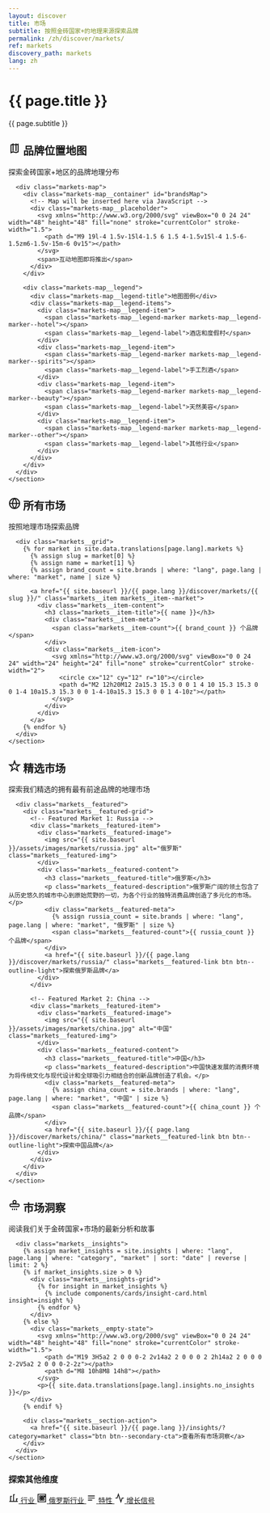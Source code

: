 ```yaml
---
layout: discover
title: 市场
subtitle: 按照金砖国家+的地理来源探索品牌
permalink: /zh/discover/markets/
ref: markets
discovery_path: markets
lang: zh
---
```


<!-- Hero Panel -->
<div class="panel panel--hero">
  <div class="panel__content">
    <h1 class="panel__heading-primary markets__title">{{ page.title }}</h1>
    <p class="panel__subtitle">{{ page.subtitle }}</p>
  </div>
</div>

<!-- Map Section Panel -->
<div class="panel panel--light">
  <div class="panel__content">
    <section class="markets__section" id="map">
      <div class="markets__section-header">
        <h2 class="markets__section-title">
          <span class="markets__icon markets__icon--map">
            <svg xmlns="http://www.w3.org/2000/svg" viewBox="0 0 24 24" width="24" height="24" fill="none" stroke="currentColor" stroke-width="2">
              <path d="M9 19l-4 1.5v-15l4-1.5 6 1.5 4-1.5v15l-4 1.5-6-1.5zm6-1.5v-15m-6 0v15"></path>
            </svg>
          </span>
          品牌位置地图
        </h2>
        <p class="markets__section-description">探索金砖国家+地区的品牌地理分布</p>
      </div>
      
      <div class="markets-map">
        <div class="markets-map__container" id="brandsMap">
          <!-- Map will be inserted here via JavaScript -->
          <div class="markets-map__placeholder">
            <svg xmlns="http://www.w3.org/2000/svg" viewBox="0 0 24 24" width="48" height="48" fill="none" stroke="currentColor" stroke-width="1.5">
              <path d="M9 19l-4 1.5v-15l4-1.5 6 1.5 4-1.5v15l-4 1.5-6-1.5zm6-1.5v-15m-6 0v15"></path>
            </svg>
            <span>互动地图即将推出</span>
          </div>
        </div>
        
        <div class="markets-map__legend">
          <div class="markets-map__legend-title">地图图例</div>
          <div class="markets-map__legend-items">
            <div class="markets-map__legend-item">
              <span class="markets-map__legend-marker markets-map__legend-marker--hotel"></span>
              <span class="markets-map__legend-label">酒店和度假村</span>
            </div>
            <div class="markets-map__legend-item">
              <span class="markets-map__legend-marker markets-map__legend-marker--spirits"></span>
              <span class="markets-map__legend-label">手工烈酒</span>
            </div>
            <div class="markets-map__legend-item">
              <span class="markets-map__legend-marker markets-map__legend-marker--beauty"></span>
              <span class="markets-map__legend-label">天然美容</span>
            </div>
            <div class="markets-map__legend-item">
              <span class="markets-map__legend-marker markets-map__legend-marker--other"></span>
              <span class="markets-map__legend-label">其他行业</span>
            </div>
          </div>
        </div>
      </div>
    </section>
  </div>
</div>

<!-- All Markets Grid Panel -->
<div class="panel panel--light">
  <div class="panel__content">
    <section class="markets__section">
      <div class="markets__section-header">
        <h2 class="markets__section-title">
          <span class="markets__icon markets__icon--all">
            <svg xmlns="http://www.w3.org/2000/svg" viewBox="0 0 24 24" width="24" height="24" fill="none" stroke="currentColor" stroke-width="2">
              <circle cx="12" cy="12" r="10"></circle>
              <path d="M2 12h20M12 2a15.3 15.3 0 0 1 4 10 15.3 15.3 0 0 1-4 10a15.3 15.3 0 0 1-4-10a15.3 15.3 0 0 1 4-10z"></path>
            </svg>
          </span>
          所有市场
        </h2>
        <p class="markets__section-description">按照地理市场探索品牌</p>
      </div>
      
      <div class="markets__grid">
        {% for market in site.data.translations[page.lang].markets %}
          {% assign slug = market[0] %}
          {% assign name = market[1] %}
          {% assign brand_count = site.brands | where: "lang", page.lang | where: "market", name | size %}
          
          <a href="{{ site.baseurl }}/{{ page.lang }}/discover/markets/{{ slug }}/" class="markets__item markets__item--market">
            <div class="markets__item-content">
              <h3 class="markets__item-title">{{ name }}</h3>
              <div class="markets__item-meta">
                <span class="markets__item-count">{{ brand_count }} 个品牌</span>
              </div>
              <div class="markets__item-icon">
                <svg xmlns="http://www.w3.org/2000/svg" viewBox="0 0 24 24" width="24" height="24" fill="none" stroke="currentColor" stroke-width="2">
                  <circle cx="12" cy="12" r="10"></circle>
                  <path d="M2 12h20M12 2a15.3 15.3 0 0 1 4 10 15.3 15.3 0 0 1-4 10a15.3 15.3 0 0 1-4-10a15.3 15.3 0 0 1 4-10z"></path>
                </svg>
              </div>
            </div>
          </a>
        {% endfor %}
      </div>
    </section>
  </div>
</div>

<!-- Featured Markets Panel -->
<div class="panel panel--sky-soft">
  <div class="panel__content">
    <section class="markets__section">
      <div class="markets__section-header">
        <h2 class="markets__section-title">
          <span class="markets__icon markets__icon--featured">
            <svg xmlns="http://www.w3.org/2000/svg" viewBox="0 0 24 24" width="24" height="24" fill="none" stroke="currentColor" stroke-width="2">
              <path d="M12 2l2.4 7.4h7.6l-6 4.6 2.3 7-6.3-4.6-6.3 4.6 2.3-7-6-4.6h7.6z"></path>
            </svg>
          </span>
          精选市场
        </h2>
        <p class="markets__section-description">探索我们精选的拥有最有前途品牌的地理市场</p>
      </div>
      
      <div class="markets__featured">
        <div class="markets__featured-grid">
          <!-- Featured Market 1: Russia -->
          <div class="markets__featured-item">
            <div class="markets__featured-image">
              <img src="{{ site.baseurl }}/assets/images/markets/russia.jpg" alt="俄罗斯" class="markets__featured-img">
            </div>
            <div class="markets__featured-content">
              <h3 class="markets__featured-title">俄罗斯</h3>
              <p class="markets__featured-description">俄罗斯广阔的领土包含了从历史悠久的城市中心到原始荒野的一切，为各个行业的独特消费品牌创造了多元化的市场。</p>
              <div class="markets__featured-meta">
                {% assign russia_count = site.brands | where: "lang", page.lang | where: "market", "俄罗斯" | size %}
                <span class="markets__featured-count">{{ russia_count }} 个品牌</span>
              </div>
              <a href="{{ site.baseurl }}/{{ page.lang }}/discover/markets/russia/" class="markets__featured-link btn btn--outline-light">探索俄罗斯品牌</a>
            </div>
          </div>
          
          <!-- Featured Market 2: China -->
          <div class="markets__featured-item">
            <div class="markets__featured-image">
              <img src="{{ site.baseurl }}/assets/images/markets/china.jpg" alt="中国" class="markets__featured-img">
            </div>
            <div class="markets__featured-content">
              <h3 class="markets__featured-title">中国</h3>
              <p class="markets__featured-description">中国快速发展的消费环境为将传统文化与现代设计和全球吸引力相结合的创新品牌创造了机会。</p>
              <div class="markets__featured-meta">
                {% assign china_count = site.brands | where: "lang", page.lang | where: "market", "中国" | size %}
                <span class="markets__featured-count">{{ china_count }} 个品牌</span>
              </div>
              <a href="{{ site.baseurl }}/{{ page.lang }}/discover/markets/china/" class="markets__featured-link btn btn--outline-light">探索中国品牌</a>
            </div>
          </div>
        </div>
      </div>
    </section>
  </div>
</div>

<!-- Related Insights Panel -->
<div class="panel panel--accent-soft">
  <div class="panel__content">
    <section class="markets__section">
      <div class="markets__section-header">
        <h2 class="markets__section-title">
          <span class="markets__icon markets__icon--insights">
            <svg xmlns="http://www.w3.org/2000/svg" viewBox="0 0 24 24" width="24" height="24" fill="none" stroke="currentColor" stroke-width="2">
              <path d="M12 2a3 3 0 0 0 0 6 3 3 0 0 0 0-6z"></path>
              <path d="M19 9H5a2 2 0 0 0-2 2v1a2 2 0 0 0 2 2h14a2 2 0 0 0 2-2v-1a2 2 0 0 0-2-2z"></path>
              <path d="M12 18v3M8 18v3M16 18v3"></path>
            </svg>
          </span>
          市场洞察
        </h2>
        <p class="markets__section-description">阅读我们关于金砖国家+市场的最新分析和故事</p>
      </div>
      
      <div class="markets__insights">
        {% assign market_insights = site.insights | where: "lang", page.lang | where: "category", "market" | sort: "date" | reverse | limit: 2 %}
        {% if market_insights.size > 0 %}
          <div class="markets__insights-grid">
            {% for insight in market_insights %}
              {% include components/cards/insight-card.html insight=insight %}
            {% endfor %}
          </div>
        {% else %}
          <div class="markets__empty-state">
            <svg xmlns="http://www.w3.org/2000/svg" viewBox="0 0 24 24" width="48" height="48" fill="none" stroke="currentColor" stroke-width="1.5">
              <path d="M19 3H5a2 2 0 0 0-2 2v14a2 2 0 0 0 2 2h14a2 2 0 0 0 2-2V5a2 2 0 0 0-2-2z"></path>
              <path d="M8 10h8M8 14h8"></path>
            </svg>
            <p>{{ site.data.translations[page.lang].insights.no_insights }}</p>
          </div>
        {% endif %}
        
        <div class="markets__section-action">
          <a href="{{ site.baseurl }}/{{ page.lang }}/insights/?category=market" class="btn btn--secondary-cta">查看所有市场洞察</a>
        </div>
      </div>
    </section>
  </div>
</div>

<!-- All Categories Link Panel -->
<div class="panel panel--light">
  <div class="panel__content">
    <div class="markets__navigation">
      <h3 class="markets__navigation-title">探索其他维度</h3>
      <div class="markets__navigation-links">
        <a href="{{ site.baseurl }}/{{ page.lang }}/discover/sectors/" class="markets__navigation-link markets__navigation-link--sector">
          <span class="markets__navigation-icon">
            <svg xmlns="http://www.w3.org/2000/svg" viewBox="0 0 24 24" width="20" height="20" fill="none" stroke="currentColor" stroke-width="2">
              <path d="M2 20h20M5 20V8h3m4 12V4h3m4 16v-6h3"></path>
            </svg>
          </span>
          行业
        </a>
        <a href="{{ site.baseurl }}/{{ page.lang }}/discover/russian-sectors/" class="markets__navigation-link markets__navigation-link--sector">
          <span class="markets__navigation-icon">
            <svg xmlns="http://www.w3.org/2000/svg" viewBox="0 0 24 24" width="20" height="20" fill="none" stroke="currentColor" stroke-width="2">
              <path d="M3 3h18v18H3V3zm4 4h4v4H7V7zm0 6h4v4H7v-4zm6-6h4v4h-4V7zm6 0h2v2h-2V7zm-6 6h4v4h-4v-4z"></path>
            </svg>
          </span>
          俄罗斯行业
        </a>
        <a href="{{ site.baseurl }}/{{ page.lang }}/discover/attributes/" class="markets__navigation-link markets__navigation-link--attribute">
          <span class="markets__navigation-icon">
            <svg xmlns="http://www.w3.org/2000/svg" viewBox="0 0 24 24" width="20" height="20" fill="none" stroke="currentColor" stroke-width="2">
              <path d="M4 7h16M4 12h16M4 17h10"></path>
            </svg>
          </span>
          特性
        </a>
        <a href="{{ site.baseurl }}/{{ page.lang }}/discover/signals/" class="markets__navigation-link markets__navigation-link--signal">
          <span class="markets__navigation-icon">
            <svg xmlns="http://www.w3.org/2000/svg" viewBox="0 0 24 24" width="20" height="20" fill="none" stroke="currentColor" stroke-width="2">
              <path d="M22 12h-4l-3 9L9 3l-3 9H2"></path>
            </svg>
          </span>
          增长信号
        </a>
      </div>
    </div>
  </div>
</div>